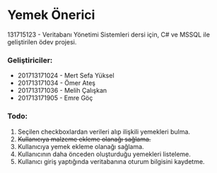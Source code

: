 
# Yemek Önerici

131715123 - Veritabanı Yönetimi Sistemleri dersi için, C# ve MSSQL ile geliştirilen ödev projesi.

### Geliştiriciler:
 - 201713171024 - Mert Sefa Yüksel 
 - 201713171034 - Ömer Ateş
 - 201713171036 - Melih Çalışkan
 - 201713171905 - Emre Göç

### Todo:

 1. Seçilen checkboxlardan verileri alıp ilişkili yemekleri bulma.
 2. ~~Kullanıcıya malzeme ekleme olanağı sağlama.~~
 3. Kullanıcıya yemek ekleme olanağı sağlama.
 4. Kullanıcının daha önceden oluşturduğu yemekleri listeleme.
 5. Kullanıcı giriş yaptığında veritabanına oturum bilgisini kaydetme.
